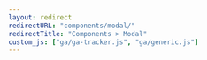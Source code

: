 ```yaml
---
layout: redirect
redirectURL: "components/modal/"
redirectTitle: "Components > Modal"
custom_js: ["ga/ga-tracker.js", "ga/generic.js"]
---
```

